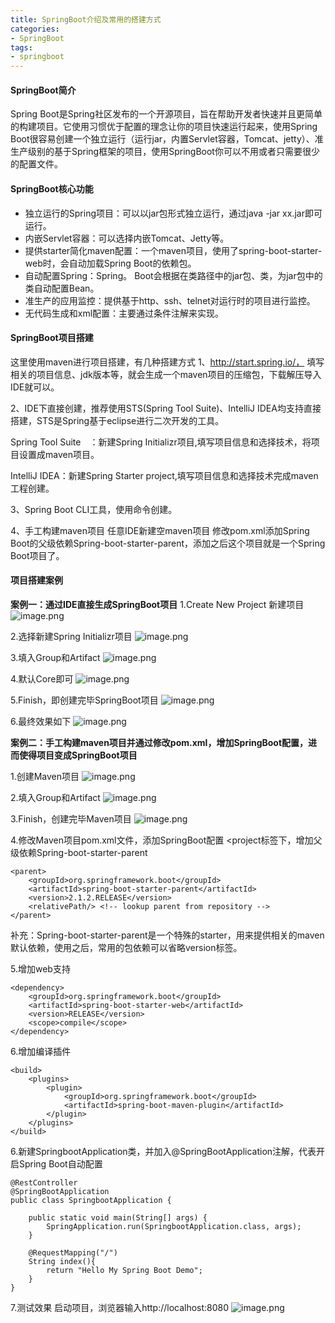 ```yaml
---
title: SpringBoot介绍及常用的搭建方式
categories: 
- SpringBoot
tags:
- springboot
---
```


#### SpringBoot简介
Spring Boot是Spring社区发布的一个开源项目，旨在帮助开发者快速并且更简单的构建项目。它使用习惯优于配置的理念让你的项目快速运行起来，使用Spring Boot很容易创建一个独立运行（运行jar，内置Servlet容器，Tomcat、jetty）、准生产级别的基于Spring框架的项目，使用SpringBoot你可以不用或者只需要很少的配置文件。

#### SpringBoot核心功能
- 独立运行的Spring项目：可以以jar包形式独立运行，通过java -jar xx.jar即可运行。
- 内嵌Servlet容器：可以选择内嵌Tomcat、Jetty等。
- 提供starter简化maven配置：一个maven项目，使用了spring-boot-starter-web时，会自动加载Spring Boot的依赖包。
- 自动配置Spring：Spring。 Boot会根据在类路径中的jar包、类，为jar包中的类自动配置Bean。
- 准生产的应用监控：提供基于http、ssh、telnet对运行时的项目进行监控。
- 无代码生成和xml配置：主要通过条件注解来实现。

#### SpringBoot项目搭建
这里使用maven进行项目搭建，有几种搭建方式
1、http://start.spring.io/，
填写相关的项目信息、jdk版本等，就会生成一个maven项目的压缩包，下载解压导入IDE就可以。

2、IDE下直接创建，推荐使用STS(Spring Tool Suite)、IntelliJ IDEA均支持直接搭建，STS是Spring基于eclipse进行二次开发的工具。

Spring Tool Suite　：新建Spring Initializr项目,填写项目信息和选择技术，将项目设置成maven项目。

IntelliJ IDEA：新建Spring Starter project,填写项目信息和选择技术完成maven工程创建。

3、Spring Boot CLI工具，使用命令创建。

4、手工构建maven项目
任意IDE新建空maven项目
修改pom.xml添加Spring Boot的父级依赖Spring-boot-starter-parent，添加之后这个项目就是一个Spring Boot项目了。

#### 项目搭建案例
**案例一：通过IDE直接生成SpringBoot项目**
1.Create New Project 新建项目
![image.png](https://upload-images.jianshu.io/upload_images/2405826-5cdf06c8351ffd8c.png?imageMogr2/auto-orient/strip%7CimageView2/2/w/1240)

2.选择新建Spring Initializr项目
![image.png](https://upload-images.jianshu.io/upload_images/2405826-3fdc4c75a1a7cfa6.png?imageMogr2/auto-orient/strip%7CimageView2/2/w/1240)

3.填入Group和Artifact
![image.png](https://upload-images.jianshu.io/upload_images/2405826-f07a8a15609a3b93.png?imageMogr2/auto-orient/strip%7CimageView2/2/w/1240)

4.默认Core即可
![image.png](https://upload-images.jianshu.io/upload_images/2405826-83135191f7dd292f.png?imageMogr2/auto-orient/strip%7CimageView2/2/w/1240)

5.Finish，即创建完毕SpringBoot项目
![image.png](https://upload-images.jianshu.io/upload_images/2405826-1aa2817631f75bff.png?imageMogr2/auto-orient/strip%7CimageView2/2/w/1240)

6.最终效果如下
![image.png](https://upload-images.jianshu.io/upload_images/2405826-6d5b5b3b7da6bdff.png?imageMogr2/auto-orient/strip%7CimageView2/2/w/1240)



**案例二：手工构建maven项目并通过修改pom.xml，增加SpringBoot配置，进而使得项目变成SpringBoot项目**

1.创建Maven项目
![image.png](https://upload-images.jianshu.io/upload_images/2405826-6e07003673fc508a.png?imageMogr2/auto-orient/strip%7CimageView2/2/w/1240)

2.填入Group和Artifact
![image.png](https://upload-images.jianshu.io/upload_images/2405826-f79631e79b843b39.png?imageMogr2/auto-orient/strip%7CimageView2/2/w/1240)

3.Finish，创建完毕Maven项目
![image.png](https://upload-images.jianshu.io/upload_images/2405826-4b6d06be9b86b35f.png?imageMogr2/auto-orient/strip%7CimageView2/2/w/1240)

4.修改Maven项目pom.xml文件，添加SpringBoot配置
<project标签下，增加父级依赖Spring-boot-starter-parent
```
<parent>
    <groupId>org.springframework.boot</groupId>
    <artifactId>spring-boot-starter-parent</artifactId>
    <version>2.1.2.RELEASE</version>
    <relativePath/> <!-- lookup parent from repository -->
</parent>
```
补充：Spring-boot-starter-parent是一个特殊的starter，用来提供相关的maven默认依赖，使用之后，常用的包依赖可以省略version标签。

5.增加web支持
```
<dependency>
    <groupId>org.springframework.boot</groupId>
    <artifactId>spring-boot-starter-web</artifactId>
    <version>RELEASE</version>
    <scope>compile</scope>
</dependency>
```
6.增加编译插件
```
<build>
    <plugins>
        <plugin>
            <groupId>org.springframework.boot</groupId>
            <artifactId>spring-boot-maven-plugin</artifactId>
        </plugin>
    </plugins>
</build>
```

6.新建SpringbootApplication类，并加入@SpringBootApplication注解，代表开启Spring Boot自动配置
```
@RestController
@SpringBootApplication
public class SpringbootApplication {

    public static void main(String[] args) {
        SpringApplication.run(SpringbootApplication.class, args);
    }

    @RequestMapping("/")
    String index(){
        return "Hello My Spring Boot Demo";
    }
}
```

7.测试效果
启动项目，浏览器输入http://localhost:8080
![image.png](https://upload-images.jianshu.io/upload_images/2405826-568b9053127273d3.png?imageMogr2/auto-orient/strip%7CimageView2/2/w/1240)

